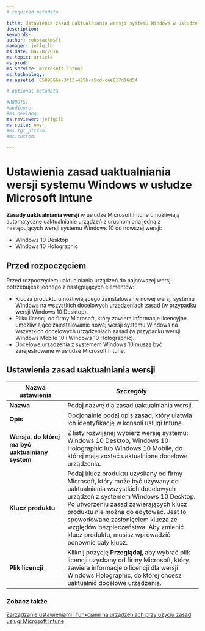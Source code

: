 ```yaml
---
# required metadata

title: Ustawienia zasad uaktualniania wersji systemu Windows w usłudze Microsoft Intune | Microsoft Intune
description:
keywords:
author: robstackmsft
manager: jeffgilb
ms.date: 04/28/2016
ms.topic: article
ms.prod:
ms.service: microsoft-intune
ms.technology:
ms.assetid: 8589866a-3f13-489b-a5cd-cee017d16d54

# optional metadata

#ROBOTS:
#audience:
#ms.devlang:
ms.reviewer: jeffgilb
ms.suite: ems
#ms.tgt_pltfrm:
#ms.custom:

---
```


# Ustawienia zasad uaktualniania wersji systemu Windows w usłudze Microsoft Intune
**Zasady uaktualniania wersji** w usłudze Microsoft Intune umożliwiają automatyczne uaktualnianie urządzeń z uruchomioną jedną z następujących wersji systemu Windows 10 do nowszej wersji:
* Windows 10 Desktop
* Windows 10 Holographic

## Przed rozpoczęciem
Przed rozpoczęciem uaktualniania urządzeń do najnowszej wersji potrzebujesz jednego z następujących elementów:
* Klucza produktu umożliwiającego zainstalowanie nowej wersji systemu Windows na wszystkich docelowych urządzeniach zasad (w przypadku wersji Windows 10 Desktop).
* Pliku licencji od firmy Microsoft, który zawiera informacje licencyjne umożliwiające zainstalowanie nowej wersji systemu Windows na wszystkich docelowych urządzeniach zasad (w przypadku wersji Windows Mobile 10 i Windows 10 Holographic).
* Docelowe urządzenia z systemem Windows 10 muszą być zarejestrowane w usłudze Microsoft Intune.

## Ustawienia zasad uaktualniania wersji

|Nazwa ustawienia|Szczegóły|
|-|-|
|**Nazwa**|Podaj nazwę dla zasad uaktualniania wersji.|
|**Opis**|Opcjonalnie podaj opis zasad, który ułatwia ich identyfikację w konsoli usługi Intune.
|**Wersja, do której ma być uaktualniany system**|Z listy rozwijanej wybierz wersję systemu: Windows 10 Desktop, Windows 10 Holographic lub Windows 10 Mobile, do której mają zostać uaktualnione docelowe urządzenia.
|**Klucz produktu**|Podaj klucz produktu uzyskany od firmy Microsoft, który może być używany do uaktualnienia wszystkich docelowych urządzeń z systemem Windows 10 Desktop.<br>Po utworzeniu zasad zawierających klucz produktu nie można go edytować. Jest to spowodowane zasłonięciem klucza ze względów bezpieczeństwa. Aby zmienić klucz produktu, musisz wprowadzić ponownie cały klucz.
|**Plik licencji**|Kliknij pozycję **Przeglądaj**, aby wybrać plik licencji uzyskany od firmy Microsoft, który zawiera informacje o licencji dla wersji Windows Holographic, do której chcesz uaktualnić docelowe urządzenia.

### Zobacz także
[Zarządzanie ustawieniami i funkcjami na urządzeniach przy użyciu zasad usługi Microsoft Intune](manage-settings-and-features-on-your-devices-with-microsoft-intune-policies.md)

<!--HONumber=May16_HO1-->


